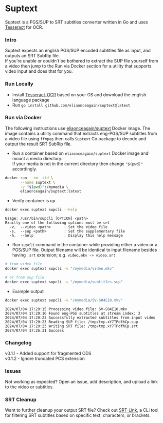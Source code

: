 # Suptext
Suptext is a PGS/SUP to SRT subtitles converter written in Go and uses
[Tesseract](https://github.com/tesseract-ocr/tesseract) for OCR.

### Intro
Suptext expects an english PGS/SUP encoded subtitles file as input, and outputs an SRT SubRip file.  
If you're unable or couldn't be bothered to extract the SUP file yourself from a video then jump to the 
Run via Docker section for a utility that supports video input and does that for you.

### Run Locally
- Install [Tesseract-OCR](https://github.com/tesseract-ocr/tessdoc/blob/main/Installation.md) based on your
OS and download the english language package 
- Run `go install github.com/eliaonceagain/suptext@latest`

### Run via Docker
The following instructions use [eliaonceagain/suptext](https://hub.docker.com/r/eliaonceagain/suptext/tags) Docker image.
The image contains a utility command that extracts eng-PGS/SUP subtitles from a video file using `ffmpeg` 
then calls `Suptext` Go package to decode and output the result SRT SubRip file.

- Run a container based on `eliaonceagain/suptext` Docker image and mount a media directory.  
If your media is not in the current directory then change `"$(pwd)"` accordingly.
```bash
docker run --rm -itd \
       --name suptext \
       -v "$(pwd)":/mymedia \
       eliaonceagain/suptext:latest
```
- Verify container is up
```bash
docker exec suptext supcli --help
```
```text
Usage: /usr/bin/supcli [OPTION] <path>
Exactly one of the following options must be set
  -v,  --video <path>      : Set the video file
  -s,  --sup <path>        : Set the supplementary file
  -h,  --help              : Display this help message
```
- Run `supcli` command in the container while providing either a video or a PGS/SUP file. 
Output filename will be identical to input filename besides having `.srt` extension; e.g. `video.mkv -> video.srt` 
```bash
# from video file
docker exec suptext supcli -v "/mymedia/video.mkv"

# or from sup file
docker exec suptext supcli -s "/mymedia/subtitles.sup"
```
- Example output
```bash
docker exec suptext supcli -v "/mymedia/SV-S04E10.mkv"
```
```text
2024/07/04 17:20:15 Processing video file: SV-S04E10.mkv
2024/07/04 17:20:16 Found eng-PGS subtitles at stream index: 3
2024/07/04 17:20:23 Successfully extracted subtitles from input video
2024/07/04 17:20:23 Reading SUP file: /tmp/tmp.xY7TPdfhCp.sup
2024/07/04 17:20:23 Writing SRT file: /tmp/tmp.xY7TPdfhCp.srt
2024/07/04 17:26:31 Success
```

### Changelog
v0.1.1 - Added support for fragmented ODS  
v0.1.2 - Ignore truncated PCS extension

### Issues
Not working as expected? Open an issue, add description, and upload a link to the video or subtitles.

### SRT Cleanup
Want to further cleanup your output SRT file? Check out [SRT-Link](https://github.com/EliaOnceAgain/SRT-Link), a CLI tool for filtering SRT subtitles based on 
specific text, characters, or brackets.
